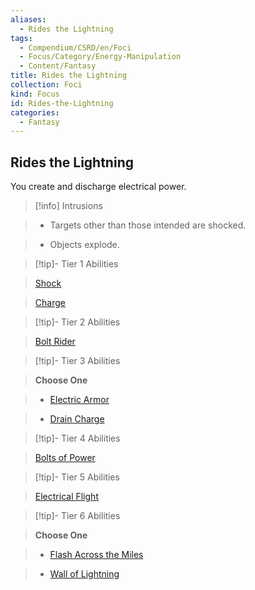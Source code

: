 ```yaml
---
aliases:
  - Rides the Lightning
tags:
  - Compendium/CSRD/en/Foci
  - Focus/Category/Energy-Manipulation
  - Content/Fantasy
title: Rides the Lightning
collection: Foci
kind: Focus
id: Rides-the-Lightning
categories:
  - Fantasy
---
```

## Rides the Lightning    
You create and discharge electrical power.    
  
>[!info] Intrusions    
>- Targets other than those intended are shocked.    
>- Objects explode.    
  
  
>[!tip]- Tier 1 Abilities    
> [Shock](Shock.md)    
> [Charge](Charge.md)    
  
  
>[!tip]- Tier 2 Abilities    
> [Bolt Rider](Bolt-Rider.md)    
  
  
>[!tip]- Tier 3 Abilities    
> **Choose One**    
>- [Electric Armor](Electric-Armor.md)    
>- [Drain Charge](Drain-Charge.md)    
  
  
>[!tip]- Tier 4 Abilities    
> [Bolts of Power](Bolts-of-Power.md)    
  
  
>[!tip]- Tier 5 Abilities    
> [Electrical Flight](Electrical-Flight.md)    
  
  
>[!tip]- Tier 6 Abilities    
> **Choose One**    
>- [Flash Across the Miles](Flash-Across-the-Miles.md)    
>- [Wall of Lightning](Wall-of-Lightning.md)
